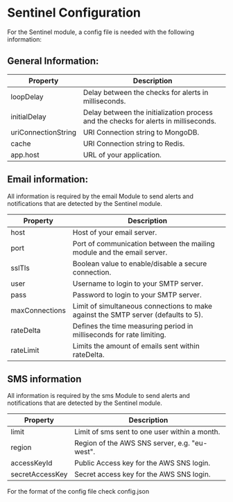 # Sentinel Configuration 

For the Sentinel module, a config file is needed with the following information:

## General Information:

| Property | Description |
|--|--|
| loopDelay | Delay between the checks for alerts in milliseconds.|
| initialDelay | Delay between the initialization process and the checks for alerts in milliseconds. |
|uriConnectionString|URI Connection string to MongoDB.|
|cache|URI Connection string to Redis.|
|app.host|URL of your application.|



## Email information:

All information is required by the email Module to send alerts and notifications that are detected by the Sentinel module.

| Property | Description |
|--|--|
|host|Host of your email server.|
|port|Port of communication between the mailing module and the email server.|
|sslTls|Boolean value to enable/disable a secure connection.|
|user|Username to login to your SMTP server.|
|pass|Password to login to your SMTP server.|
|maxConnections|Limit of simultaneous connections to make against the SMTP server (defaults to 5).|
|rateDelta|Defines the time measuring period in milliseconds for rate limiting.|
|rateLimit|Limits the amount of emails sent within rateDelta.|


## SMS information

All information is required by the sms Module to send alerts and notifications that are detected by the Sentinel module.

| Property | Description |
|--|--|
|limit|Limit of sms sent to one user within a month.|
|region|Region of the AWS SNS server, e.g. "eu-west".|
|accessKeyId|Public Access key for the AWS SNS login.|
|secretAccessKey|Secret access key for the AWS SNS login.|


For the format of the config file check config.json